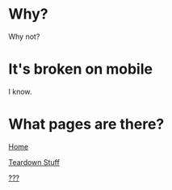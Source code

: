 # Why?
Why not?

# It's broken on mobile
I know.

# What pages are there?
[Home](https://uwq-official.github.io/)

[Teardown Stuff](https://uwq-official.github.io/game-stuff/teardown/)

[???](https://uwq-official.github.io/download/teardown)
